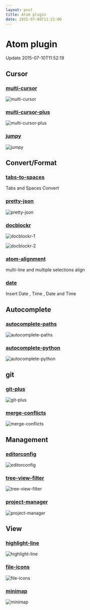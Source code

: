 ```yaml
---
layout: post
title: Atom plugin
date: 2015-07-08T11:21:00
---
```

# Atom plugin

Update
2015-07-10T11:52:19

## Cursor

### [multi-cursor](https://atom.io/packages/multi-cursor)

![multi-cursor](https://i.github-camo.com/c6b86d97d1f83b748a51af958dd84ed8804e1808/68747470733a2f2f73332e616d617a6f6e6177732e636f6d2f662e636c2e6c792f6974656d732f32583339334d31753147304b305a3036314f30302f6d756c74692d637572736f722e676966)

### [multi-cursor-plus](https://atom.io/packages/multi-cursor-plus)

![multi-cursor-plus](https://i.github-camo.com/5f8b6c51a9699da7d487c8b367b1d9bb13ba9873/68747470733a2f2f7261772e67697468756275736572636f6e74656e742e636f6d2f6b616e6b61726973746f2f61746f6d2d6d756c74692d637572736f722d706c75732f6769662f73686f77636173652e676966)

### [jumpy](https://atom.io/packages/jumpy)

![jumpy](https://i.github-camo.com/97ea3a63b6b6829e56511c0c10463a40a0a3292a/68747470733a2f2f7261772e67697468756275736572636f6e74656e742e636f6d2f44617669644c476f6c64626572672f6a756d70792f6d61737465722f5f696d616765732f6a756d70792e676966)

## Convert/Format

### [tabs-to-spaces](https://atom.io/packages/tabs-to-spaces)

Tabs and Spaces Convert

### [pretty-json](https://atom.io/packages/pretty-json)

![pretty-json](https://i.github-camo.com/df2969f63f4141f94d94d6f5ab71b3a4266811b5/687474703a2f2f692e696d6775722e636f6d2f4e6434477674502e676966)

### [docblockr](https://atom.io/packages/docblockr)

![docblockr-1](https://i.github-camo.com/385ca4340ba6b85306558d78ecb87e136024985b/68747470733a2f2f7261772e67697468756275736572636f6e74656e742e636f6d2f4e696b68696c4b616c6967652f646f63626c6f636b722f6d61737465722f7265736f75726365732f6c6f6e672d617267732e676966)

![docblockr-2](https://i.github-camo.com/39f257a03de803c96a04d2dbf9d694da1aa9ed35/68747470733a2f2f7261772e67697468756275736572636f6e74656e742e636f6d2f4e696b68696c4b616c6967652f646f63626c6f636b722f6d61737465722f7265736f75726365732f747970652d68696e74696e672e676966)

### [atom-alignment](https://atom.io/packages/atom-alignment)

multi-line and multiple selections align

### [date](https://atom.io/packages/date)

Insert Date , Time , Date and Time

## Autocomplete

### [autocomplete-paths](https://atom.io/packages/autocomplete-paths)

![autocomplete-paths](https://i.github-camo.com/7da86dc3d22c9dd1d1c47bcb36237720fd987764/687474703a2f2f73312e64697265637475706c6f61642e6e65742f696d616765732f3134303431312f70356b76696665362e676966)

### [autocomplete-python](https://atom.io/packages/autocomplete-python)

![autocomplete-python](https://i.github-camo.com/81804e1b52781b6f9f2dad171be5aa51be83bcf7/68747470733a2f2f636c6f75642e67697468756275736572636f6e74656e742e636f6d2f6173736574732f3139333836342f373339343234342f65363930363938302d656563342d313165342d396565322d3837343964313666663436382e676966)

## git

### [git-plus](https://atom.io/packages/git-plus)

![git-plus](https://i.github-camo.com/78e2bafa5f9b3afdf47d7e02e3f949fea4801fc0/68747470733a2f2f7261772e67697468756275736572636f6e74656e742e636f6d2f616b6f6e77692f6769742d706c75732f6d61737465722f636f6d6d69742e676966)

### [merge-conflicts](https://atom.io/packages/merge-conflicts)
![merge-conflicts](https://i.github-camo.com/44ff44f156f274b8799022e44bcacb804fadc08a/68747470733a2f2f7261772e6769746875622e636f6d2f736d61736877696c736f6e2f6d657267652d636f6e666c696374732f6d61737465722f646f63732f636f6e666c6963742d7265736f6c7574696f6e2e676966)

## Management

### [editorconfig](https://atom.io/packages/editorconfig)

![editorconfig](https://i.github-camo.com/e94437a1e941c944738fb33c55cd3e602ee85606/68747470733a2f2f662e636c6f75642e6769746875622e636f6d2f6173736574732f3137303237302f323332373939342f64666534306362342d613366362d313165332d383632662d3839343939393937333337332e706e67)

### [tree-view-filter](https://atom.io/packages/tree-view-filter)

![tree-view-filter](https://i.github-camo.com/be2c821b1e4b5a7c9382f40a97ea18cfb99f8f74/68747470733a2f2f7261772e67697468756275736572636f6e74656e742e636f6d2f6d6f6e737465726b6f64692f747265652d766965772d66696c7465722f6d61737465722f696d672f73637265656e636173742e676966)

### [project-manager](https://atom.io/packages/project-manager)

![project-manager](https://i.github-camo.com/9f58c50dd32d6173bb555f1a0ca08c713d8a2f2a/68747470733a2f2f7261772e6769746875622e636f6d2f64616e69656c62726f64696e2f61746f6d2d70726f6a6563742d6d616e616765722f6d61737465722f70726f6a6563742d6d616e616765722e676966)

## View

### [highlight-line](https://atom.io/packages/highlight-line)

![highlight-line](https://i.github-camo.com/6a26903350fa3c42ae7fe60907894196c495bb88/687474703a2f2f692e696d6775722e636f6d2f666133325774722e706e67)

### [file-icons](https://atom.io/packages/file-icons)

![file-icons](https://i.github-camo.com/def93226a57aec0c1ceeb66bcbdaa0fdec0a4c29/68747470733a2f2f7261772e67697468756275736572636f6e74656e742e636f6d2f44616e42726f6f6b65722f66696c652d69636f6e732f6d61737465722f66696c652d69636f6e732e706e67)

### [minimap](https://atom.io/packages/minimap)

![minimap](https://i.github-camo.com/8f90a8f8b9bdc419b1029c4c8efb787e679678a9/68747470733a2f2f6769746875622e636f6d2f61746f6d2d6d696e696d61702f6d696e696d61702f626c6f622f6d61737465722f73637265656e73686f742e706e673f7261773d74727565)
